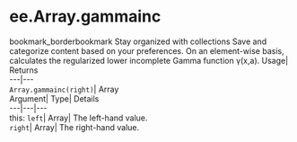  
#  ee.Array.gammainc 
bookmark_borderbookmark Stay organized with collections  Save and categorize content based on your preferences. 
On an element-wise basis, calculates the regularized lower incomplete Gamma function γ(x,a). Usage| Returns  
---|---  
`Array.gammainc(right)`| Array  
Argument| Type| Details  
---|---|---  
this: `left`| Array| The left-hand value.  
`right`| Array| The right-hand value.  

